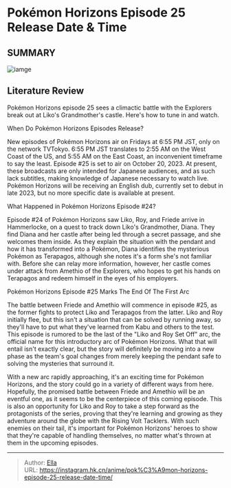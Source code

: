 # Pokémon Horizons Episode 25 Release Date &amp; Time


## SUMMARY 

![iamge](https://static1.srcdn.com/wordpress/wp-content/uploads/2023/09/pokemon-horizons-crystal-turtle.jpg)

## Literature Review

Pokémon Horizons episode 25 sees a climactic battle with the Explorers break out at Liko&#39;s Grandmother&#39;s castle. Here&#39;s how to tune in and watch.





 When Do Pokémon Horizons Episodes Release? 
          




New episodes of Pokémon Horizons air on Fridays at 6:55 PM JST, only on the network TVTokyo. 6:55 PM JST translates to 2:55 AM on the West Coast of the US, and 5:55 AM on the East Coast, an inconvenient timeframe to say the least. Episode #25 is set to air on October 20, 2023. At present, these broadcasts are only intended for Japanese audiences, and as such lack subtitles, making knowledge of Japanese necessary to watch live. Pokémon Horizons will be receiving an English dub, currently set to debut in late 2023, but no more specific date is available at present.



 What Happened in Pokémon Horizons Episode #24? 
          

Episode #24 of Pokémon Horizons saw Liko, Roy, and Friede arrive in Hammerlocke, on a quest to track down Liko&#39;s Grandmother, Diana. They find Diana and her castle after being led through a secret passage, and she welcomes them inside. As they explain the situation with the pendant and how it has transformed into a Pokémon, Diana identifies the mysterious Pokémon as Terapagos, although she notes it&#39;s a form she&#39;s not familiar with. Before she can relay more information, however, her castle comes under attack from Amethio of the Explorers, who hopes to get his hands on Terapagos and redeem himself in the eyes of his employers.






 Pokémon Horizons Episode #25 Marks The End Of The First Arc 
          

The battle between Friede and Amethio will commence in episode #25, as the former fights to protect Liko and Terapagos from the latter. Liko and Roy initially flee, but this isn&#39;t a situation that can be solved by running away, so they&#39;ll have to put what they&#39;ve learned from Kabu and others to the test. This episode is rumored to be the last of the &#34;Liko and Roy Set Off&#34; arc, the official name for this introductory arc of Pokémon Horizons. What that will entail isn&#39;t exactly clear, but the story will definitely be moving into a new phase as the team&#39;s goal changes from merely keeping the pendant safe to solving the mysteries that surround it.

With a new arc rapidly approaching, it&#39;s an exciting time for Pokémon Horizons, and the story could go in a variety of different ways from here. Hopefully, the promised battle between Friede and Amethio will be an eventful one, as it seems to be the centerpiece of this coming episode. This is also an opportunity for Liko and Roy to take a step forward as the protagonists of the series, proving that they&#39;re learning and growing as they adventure around the globe with the Rising Volt Tacklers. With such enemies on their tail, it&#39;s important for Pokémon Horizons&#39; heroes to show that they&#39;re capable of handling themselves, no matter what&#39;s thrown at them in the upcoming episodes.






---

> Author: [Ella](https://instagram.hk.cn/)  
> URL: https://instagram.hk.cn/anime/pok%C3%A9mon-horizons-episode-25-release-date-time/  

